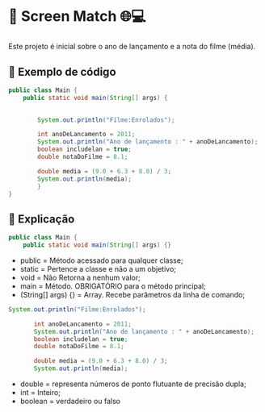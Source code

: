 # 🌟 Screen Match 🌐💻
###

Este projeto é inicial sobre o ano de lançamento e a nota do filme (média).

## 🧩 Exemplo de código
```Java
public class Main {
    public static void main(String[] args) {
        

        System.out.println("Filme:Enrolados");

        int anoDeLancamento = 2011;
        System.out.println("Ano de lançamento : " + anoDeLancamento);
        boolean includelan = true;
        double notaDoFilme = 8.1;

        double media = (9.0 + 6.3 + 8.0) / 3;
        System.out.println(media);
        }
}
```
## 🧩 Explicação
```Java
public class Main {
    public static void main(String[] args) {}
```
 - public = Método acessado para qualquer classe;
 - static = Pertence a classe e não a um objetivo;
 - void = Não Retorna a  nenhum valor;
 - main = Método. OBRIGATÓRIO para o método principal;
 - (String[] args) {} = Array. Recebe parâmetros da linha de comando;

 ```Java
System.out.println("Filme:Enrolados");

        int anoDeLancamento = 2011;
        System.out.println("Ano de lançamento : " + anoDeLancamento);
        boolean includelan = true;
        double notaDoFilme = 8.1;

        double media = (9.0 + 6.3 + 8.0) / 3;
        System.out.println(media);
```
   
 - double =  representa números de ponto flutuante de precisão dupla;
 - int = Inteiro;
 - boolean = verdadeiro ou falso

